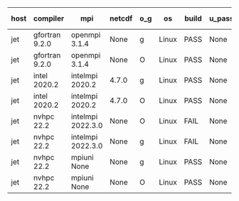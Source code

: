 

| host     | compiler                              | mpi                      | netcdf        | o_g        | os       | build       | u_pass          | u_fail          | s_pass            | s_fail            | e_pass             | e_fail             | nuopc_pass       | nuopc_fail       | artifacts link          |
|----------|---------------------------------------|--------------------------|---------------|------------|----------|-------------|-----------------|-----------------|-------------------|-------------------|--------------------|--------------------|------------------|------------------|-------------------------|
| jet | gfortran 9.2.0 | openmpi 3.1.4  | None  | g | Linux | PASS | None | None | None | None | None | None | None | None | <a href="https://github.com/esmf-org/esmf-test-artifacts/tree/87fc8d95918556c35bbb6a71474c2fe9b64ae672/fix_nag/gfortran/9.2.0/g/openmpi/3.1.4" target="_blank">87fc8d9</a> | 
| jet | gfortran 9.2.0 | openmpi 3.1.4  | None  | O | Linux | PASS | None | None | None | None | None | None | None | None | <a href="https://github.com/esmf-org/esmf-test-artifacts/tree/9bdce64fca3c02732da4226bd77e63c9012bbd9b/fix_nag/gfortran/9.2.0/O/openmpi/3.1.4" target="_blank">9bdce64</a> | 
| jet | intel 2020.2 | intelmpi 2020.2  | 4.7.0  | g | Linux | PASS | None | None | None | None | None | None | None | None | <a href="https://github.com/esmf-org/esmf-test-artifacts/tree/2c319b1c6e52284a5ac065beebe17ee4a3fe106b/fix_nag/intel/2020.2/g/intelmpi/2020.2" target="_blank">2c319b1</a> | 
| jet | intel 2020.2 | intelmpi 2020.2  | 4.7.0  | O | Linux | PASS | None | None | None | None | None | None | None | None | <a href="https://github.com/esmf-org/esmf-test-artifacts/tree/6d89c440b83871276ce02612d2ef2694ef10b82d/fix_nag/intel/2020.2/O/intelmpi/2020.2" target="_blank">6d89c44</a> | 
| jet | nvhpc 22.2 | intelmpi 2022.3.0  | None  | O | Linux | FAIL | None | None | None | None | None | None | None | None | <a href="https://github.com/esmf-org/esmf-test-artifacts/tree/a9f80110f4f3dd984deee395fc0e94fea96cd20c/fix_nag/nvhpc/22.2/O/intelmpi/2022.3.0" target="_blank">a9f8011</a> | 
| jet | nvhpc 22.2 | intelmpi 2022.3.0  | None  | g | Linux | FAIL | None | None | None | None | None | None | None | None | <a href="https://github.com/esmf-org/esmf-test-artifacts/tree/215d51a367f40694a941defd2e9ff0e81d94c224/fix_nag/nvhpc/22.2/g/intelmpi/2022.3.0" target="_blank">215d51a</a> | 
| jet | nvhpc 22.2 | mpiuni None  | None  | g | Linux | PASS | None | None | None | None | None | None | None | None | <a href="https://github.com/esmf-org/esmf-test-artifacts/tree/5d42efbffdb0dcdec4f00fc0282fefb59ebebe4d/fix_nag/nvhpc/22.2/g/mpiuni/None" target="_blank">5d42efb</a> | 
| jet | nvhpc 22.2 | mpiuni None  | None  | O | Linux | PASS | None | None | None | None | None | None | None | None | <a href="https://github.com/esmf-org/esmf-test-artifacts/tree/100fb9ecfe0a08b517f869642540cc4eed98f1e7/fix_nag/nvhpc/22.2/O/mpiuni/None" target="_blank">100fb9e</a> | 
